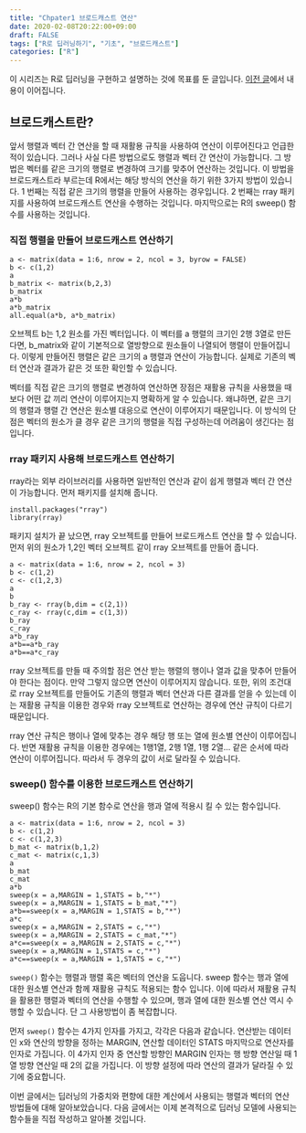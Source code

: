 ```yaml
---
title: "Chpater1 브로드캐스트 연산"
date: 2020-02-08T20:22:00+09:00
draft: FALSE
tags: ["R로 딥러닝하기", "기초", "브로드캐스트"]
categories: ["R"]
---
```


이 시리즈는 R로 딥러닝을 구현하고 설명하는 것에 목표를 둔 글입니다. [이전 글](https://choosunsick.github.io/post/matrix_operation/)에서 내용이 이어집니다. 

## 브로드캐스트란?

앞서 행렬과 벡터 간 연산을 할 때 재활용 규칙을 사용하여 연산이 이루어진다고 언급한 적이 있습니다. 그러나 사실 다른 방법으로도 행렬과 벡터 간 연산이 가능합니다. 그 방법은 벡터를 같은 크기의 행렬로 변경하여 크기를 맞추어 연산하는 것입니다. 이 방법을 브로드캐스트라 부르는데 R에서는 해당 방식의 연산을 하기 위한 3가지 방법이 있습니다. 1 번째는 직접 같은 크기의 행렬을 만들어 사용하는 경우입니다. 2 번째는 rray 패키지를 사용하여 브로드캐스트 연산을 수행하는 것입니다. 마지막으로는 R의 sweep() 함수를 사용하는 것입니다.

### 직접 행렬을 만들어 브로드캐스트 연산하기

```
a <- matrix(data = 1:6, nrow = 2, ncol = 3, byrow = FALSE)
b <- c(1,2)
a
b_matrix <- matrix(b,2,3)
b_matrix
a*b
a*b_matrix
all.equal(a*b, a*b_matrix)
```

오브젝트 b는 1,2 원소를 가진 벡터입니다. 이 벡터를 a 행렬의 크기인 2행 3열로 만든다면, b_matrix와 같이 기본적으로 열방향으로 원소들이 나열되어 행렬이 만들어집니다. 이렇게 만들어진 행렬은 같은 크기의 a 행렬과 연산이 가능합니다. 실제로 기존의 벡터 연산과 결과가 같은 것 또한 확인할 수 있습니다.

벡터를 직접 같은 크기의 행렬로 변경하여 연산하면 장점은 재활용 규칙을 사용했을 때보다 어떤 값 끼리 연산이 이루어지는지 명확하게 알 수 있습니다. 왜냐하면, 같은 크기의 행렬과 행렬 간 연산은 원소별 대응으로 연산이 이루어지기 때문입니다. 이 방식의 단점은 벡터의 원소가 클 경우 같은 크기의 행렬을 직접 구성하는데 어려움이 생긴다는 점입니다.  

### rray 패키지 사용해 브로드캐스트 연산하기

rray라는 외부 라이브러리를 사용하면 일반적인 연산과 같이 쉽게 행렬과 벡터 간 연산이 가능합니다. 먼저 패키지를 설치해 줍니다.

```
install.packages("rray")
library(rray)
```

패키지 설치가 끝 났으면, rray 오브젝트를 만들어 브로드캐스트 연산을 할 수 있습니다. 먼저 위의 원소가 1,2인 벡터 오브젝트 같이 rray 오브젝트를 만들어 줍니다.

```
a <- matrix(data = 1:6, nrow = 2, ncol = 3)
b <- c(1,2)
c <- c(1,2,3)
a
b
b_ray <- rray(b,dim = c(2,1))
c_ray <- rray(c,dim = c(1,3))
b_ray
c_ray
a*b_ray
a*b==a*b_ray
a*b==a*c_ray
```

rray 오브젝트를 만들 때 주의할 점은 연산 받는 행렬의 행이나 열과 값을 맞추어 만들어야 한다는 점이다. 만약 그렇지 않으면 연산이 이루어지지 않습니다. 또한, 위의 조건대로 rray 오브젝트를 만들어도 기존의 행렬과 벡터 연산과 다른 결과를 얻을 수 있는데 이는 재활용 규칙을 이용한 경우와 rray 오브젝트로 연산하는 경우에 연산 규칙이 다르기 때문입니다.

rray 연산 규칙은 행이나 열에 맞추는 경우 해당 행 또는 열에 원소별 연산이 이루어집니다. 반면 재활용 규칙을 이용한 경우에는 1행1열, 2행 1열, 1행 2열... 같은 순서에 따라 연산이 이루어집니다. 따라서 두 경우의 값이 서로 달라질 수 있습니다.

### sweep() 함수를 이용한 브로드캐스트 연산하기

sweep() 함수는 R의 기본 함수로 연산을 행과 열에 적용시 킬 수 있는 함수입니다.

```
a <- matrix(data = 1:6, nrow = 2, ncol = 3)
b <- c(1,2)
c <- c(1,2,3)
b_mat <- matrix(b,1,2)
c_mat <- matrix(c,1,3)
a
b_mat
c_mat
a*b
sweep(x = a,MARGIN = 1,STATS = b,"*")
sweep(x = a,MARGIN = 1,STATS = b_mat,"*")
a*b==sweep(x = a,MARGIN = 1,STATS = b,"*")
a*c
sweep(x = a,MARGIN = 2,STATS = c,"*")
sweep(x = a,MARGIN = 2,STATS = c_mat,"*")
a*c==sweep(x = a,MARGIN = 2,STATS = c,"*")
sweep(x = a,MARGIN = 1,STATS = c,"*")
a*c==sweep(x = a,MARGIN = 1,STATS = c,"*")
```

`sweep()` 함수는 행렬과 행렬 혹은 벡터의 연산을 도웁니다. sweep 함수는 행과 열에 대한 원소별 연산과 함께 재활용 규칙도 적용되는 함수 입니다. 이에 따라서 재활용 규칙을 활용한 행렬과 벡터의 연산을 수행할 수 있으며, 행과 열에 대한 원소별 연산 역시 수행할 수 있습니다. 단 그 사용방법이 좀 복잡합니다.

먼저 `sweep()` 함수는 4가지 인자를 가지고, 각각은 다음과 같습니다. 연산받는 데이터인 x와 연산의 방향을 정하는 MARGIN, 연산할 데이터인 STATS 마지막으로 연산자를 인자로 가집니다. 이 4가지 인자 중 연산할 방향인 MARGIN 인자는 행 방향 연산일 때 1 열 방향 연산일 때 2의 값을 가집니다. 이 방향 설정에 따라 연산의 결과가 달라질 수 있기에 중요합니다.

이번 글에서는 딥러닝의 가중치와 편향에 대한 계산에서 사용되는 행렬과 벡터의 연산 방법들에 대해 알아보았습니다. 다음 글에서는 이제 본격적으로 딥러닝 모델에 사용되는 함수들을 직접 작성하고 알아볼 것입니다.
